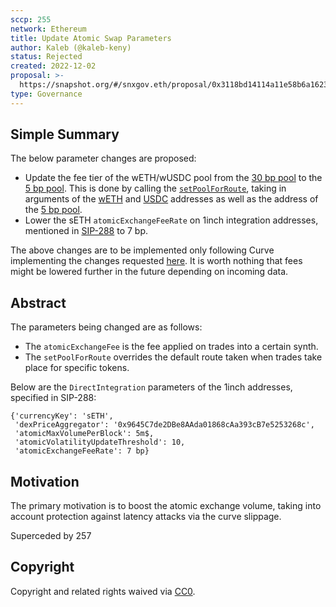 ```yaml
---
sccp: 255
network: Ethereum
title: Update Atomic Swap Parameters
author: Kaleb (@kaleb-keny)
status: Rejected
created: 2022-12-02
proposal: >-
  https://snapshot.org/#/snxgov.eth/proposal/0x3118bd14114a11e58b6a16232225031394eb64e0ca8b84b49aef35cbd24e52b5
type: Governance
---
```


<!--You can leave these HTML comments in your merged SCCP and delete the visible duplicate text guides, they will not appear and may be helpful to refer to if you edit it again. This is the suggested template for new SCCPs. Note that an SCCP number will be assigned by an editor. When opening a pull request to submit your SCCP, please use an abbreviated title in the filename, `sccp-draft_title_abbrev.md`. The title should be 44 characters or less.-->

## Simple Summary

<!--"If you can't explain it simply, you don't understand it well enough." Provide a simplified and layman-accessible explanation of the SCCP.-->
The below parameter changes are proposed:
- Update the fee tier of the wETH/wUSDC pool from the [30 bp pool](https://etherscan.io/address/0x8ad599c3A0ff1De082011EFDDc58f1908eb6e6D8) to the [5 bp pool](https://etherscan.io/address/0x88e6A0c2dDD26FEEb64F039a2c41296FcB3f5640). This is done by calling the [`setPoolForRoute`](https://etherscan.io/address/0x9645C7de2DBe8AAda01868cAa393cB7e5253268c#writeContract#F3), taking in arguments of the [wETH](https://etherscan.io/token/0xc02aaa39b223fe8d0a0e5c4f27ead9083c756cc2) and [USDC](https://etherscan.io/token/0xa0b86991c6218b36c1d19d4a2e9eb0ce3606eb48) addresses as well as the address of the [5 bp pool](https://etherscan.io/address/0x88e6A0c2dDD26FEEb64F039a2c41296FcB3f5640).
- Lower the sETH `atomicExchangeFeeRate` on 1inch integration addresses, mentioned in [SIP-288](https://sips.synthetix.io/sips/sip-288/) to 7 bp.

The above changes are to be implemented only following Curve implementing the changes requested [here](https://gov.curve.fi/t/update-seth-susd-curve-pool-parameters-atomic-swaps/4592). It is worth nothing that fees might be lowered further in the future depending on incoming data.


## Abstract

<!--A short (~200 word) description of the variable change proposed.-->

The parameters being changed are as follows:

- The `atomicExchangeFee` is the fee applied on trades into a certain synth.
- The `setPoolForRoute` overrides the default route taken when trades take place for specific tokens.


Below are the `DirectIntegration` parameters of the 1inch addresses, specified in SIP-288:

```
{'currencyKey': 'sETH',
 'dexPriceAggregator': '0x9645C7de2DBe8AAda01868cAa393cB7e5253268c',
 'atomicMaxVolumePerBlock': 5m$,
 'atomicVolatilityUpdateThreshold': 10,
 'atomicExchangeFeeRate': 7 bp}
```

## Motivation

<!--The motivation is critical for SCCPs that want to update variables within Synthetix. It should clearly explain why the existing variable is not incentive aligned. SCCP submissions without sufficient motivation may be rejected outright.-->

The primary motivation is to boost the atomic exchange volume, taking into account protection against latency attacks via the curve slippage.

Superceded by 257

## Copyright

Copyright and related rights waived via [CC0](https://creativecommons.org/publicdomain/zero/1.0/).
